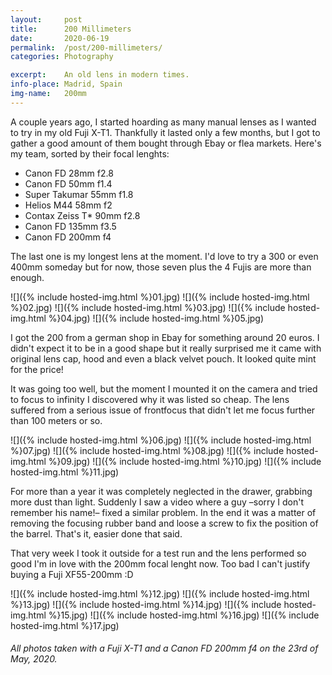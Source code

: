 ```yaml
---
layout:		post
title:		200 Millimeters
date:		2020-06-19
permalink: 	/post/200-millimeters/
categories:	Photography

excerpt: 	An old lens in modern times.
info-place: Madrid, Spain
img-name:	200mm
---
```


A couple years ago, I started hoarding as many manual lenses as I wanted to try in my old Fuji X-T1. Thankfully it lasted only a few months, but I got to gather a good amount of them bought through Ebay or flea markets. Here's my team, sorted by their focal lenghts:

- Canon FD 28mm f2.8
- Canon FD 50mm f1.4
- Super Takumar 55mm f1.8
- Helios M44 58mm f2
- Contax Zeiss T* 90mm f2.8
- Canon FD 135mm f3.5
- Canon FD 200mm f4

The last one is my longest lens at the moment. I'd love to try a 300 or even 400mm someday but for now, those seven plus the 4 Fujis are more than enough.

<div class="gallery-{{ page.layout }}" markdown="1">

![]({% include hosted-img.html %}01.jpg)
![]({% include hosted-img.html %}02.jpg)
![]({% include hosted-img.html %}03.jpg)
![]({% include hosted-img.html %}04.jpg)
![]({% include hosted-img.html %}05.jpg)

</div>

I got the 200 from a german shop in Ebay for something around 20 euros. I didn't expect it to be in a good shape but it really surprised me it came with original lens cap, hood and even a black velvet pouch. It looked quite mint for the price!

It was going too well, but the moment I mounted it on the camera and tried to focus to infinity I discovered why it was listed so cheap. The lens suffered from a serious issue of frontfocus that didn't let me focus further than 100 meters or so.

<div class="gallery-{{ page.layout }}" markdown="1">

![]({% include hosted-img.html %}06.jpg)
![]({% include hosted-img.html %}07.jpg)
![]({% include hosted-img.html %}08.jpg)
![]({% include hosted-img.html %}09.jpg)
![]({% include hosted-img.html %}10.jpg)
![]({% include hosted-img.html %}11.jpg)

</div>

For more than a year it was completely neglected in the drawer, grabbing more dust than light. Suddenly I saw a video where a guy –sorry I don't remember his name!– fixed a similar problem. In the end it was a matter of removing the focusing rubber band and loose a screw to fix the position of the barrel. That's it, easier done that said.

That very week I took it outside for a test run and the lens performed so good I'm in love with the 200mm focal lenght now. Too bad I can't justify buying a Fuji XF55-200mm :D

<div class="gallery-{{ page.layout }}" markdown="1">

![]({% include hosted-img.html %}12.jpg)
![]({% include hosted-img.html %}13.jpg)
![]({% include hosted-img.html %}14.jpg)
![]({% include hosted-img.html %}15.jpg)
![]({% include hosted-img.html %}16.jpg)
![]({% include hosted-img.html %}17.jpg)

</div>

###### All photos taken with a Fuji X-T1 and a Canon FD 200mm f4 on the 23rd of May, 2020.
